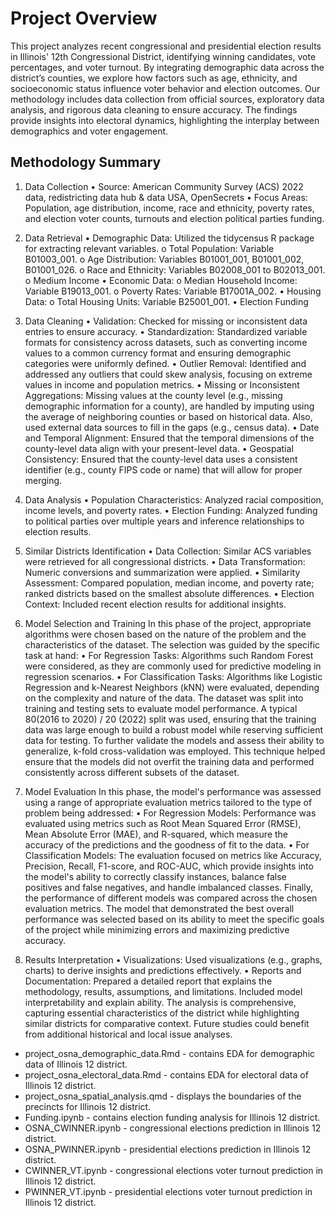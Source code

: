 # Project Overview

This project analyzes recent congressional and presidential election results in Illinois' 12th Congressional District, identifying winning candidates, vote percentages, and voter turnout. By integrating demographic data across the district’s counties, we explore how factors such as age, ethnicity, and socioeconomic status influence voter behavior and election outcomes. Our methodology includes data collection from official sources, exploratory data analysis, and rigorous data cleaning to ensure accuracy. The findings provide insights into electoral dynamics, highlighting the interplay between demographics and voter engagement.

## Methodology Summary 

1. Data Collection
• Source: American Community Survey (ACS) 2022 data, redistricting data hub & data USA, OpenSecrets
• Focus Areas: Population, age distribution, income, race and ethnicity, poverty rates, and election voter counts, turnouts and election political parties funding.

2. Data Retrieval
• Demographic Data: Utilized the tidycensus R package for extracting relevant variables. o Total Population: Variable B01003_001.
o Age Distribution: Variables B01001_001, B01001_002, B01001_026.
o Race and Ethnicity: Variables B02008_001 to B02013_001.
o Medium Income • Economic Data:
o Median Household Income: Variable B19013_001.
o Poverty Rates: Variable B17001A_002. • Housing Data:
o Total Housing Units: Variable B25001_001. • Election Funding

3. Data Cleaning
• Validation: Checked for missing or inconsistent data entries to ensure accuracy.
• Standardization: Standardized variable formats for consistency across datasets, such as converting income values to a common currency format and ensuring demographic
categories were uniformly defined.
• Outlier Removal: Identified and addressed any outliers that could skew analysis, focusing
on extreme values in income and population metrics.
• Missing or Inconsistent Aggregations: Missing values at the county level (e.g., missing
demographic information for a county), are handled by imputing using the average of neighboring counties or based on historical data. Also, used external data sources to fill in the gaps (e.g., census data).
• Date and Temporal Alignment: Ensured that the temporal dimensions of the county-level data align with your present-level data.
• Geospatial Consistency: Ensured that the county-level data uses a consistent identifier (e.g., county FIPS code or name) that will allow for proper merging.

4. Data Analysis
• Population Characteristics: Analyzed racial composition, income levels, and poverty rates.
• Election Funding: Analyzed funding to political parties over multiple years and inference relationships to election results.

5. Similar Districts Identification
• Data Collection: Similar ACS variables were retrieved for all congressional districts.
• Data Transformation: Numeric conversions and summarization were applied.
• Similarity Assessment: Compared population, median income, and poverty rate; ranked
districts based on the smallest absolute differences.
• Election Context: Included recent election results for additional insights.

7. Model Selection and Training
In this phase of the project, appropriate algorithms were chosen based on the nature of the problem and the characteristics of the dataset. The selection was guided by the specific task at hand:
• For Regression Tasks: Algorithms such Random Forest were considered, as they are commonly used for predictive modeling in regression scenarios.
• For Classification Tasks: Algorithms like Logistic Regression and k-Nearest Neighbors (kNN) were evaluated, depending on the complexity and nature of the data.
The dataset was split into training and testing sets to evaluate model performance. A typical 80(2016 to 2020) / 20 (2022) split was used, ensuring that the training data was large enough to build a robust model while reserving sufficient data for testing.
To further validate the models and assess their ability to generalize, k-fold cross-validation was employed. This technique helped ensure that the models did not overfit the training data and performed consistently across different subsets of the dataset.

8. Model Evaluation
In this phase, the model's performance was assessed using a range of appropriate evaluation metrics tailored to the type of problem being addressed:
• For Regression Models: Performance was evaluated using metrics such as Root Mean Squared Error (RMSE), Mean Absolute Error (MAE), and R-squared, which measure the accuracy of the predictions and the goodness of fit to the data.
• For Classification Models: The evaluation focused on metrics like Accuracy, Precision, Recall, F1-score, and ROC-AUC, which provide insights into the model's ability to correctly classify instances, balance false positives and false negatives, and handle imbalanced classes.
Finally, the performance of different models was compared across the chosen evaluation metrics. The model that demonstrated the best overall performance was selected based on its ability to meet the specific goals of the project while minimizing errors and maximizing predictive accuracy.

9. Results Interpretation
• Visualizations: Used visualizations (e.g., graphs, charts) to derive insights and predictions effectively.
• Reports and Documentation: Prepared a detailed report that explains the methodology, results, assumptions, and limitations. Included model interpretability and explain ability.
The analysis is comprehensive, capturing essential characteristics of the district while highlighting similar districts for comparative context. Future studies could benefit from additional historical and local issue analyses.

- project_osna_demographic_data.Rmd - contains EDA for demographic data of Illinois 12 district.                
- project_osna_electoral_data.Rmd - contains EDA for electoral data of Illinois 12 district.                           
- project_osna_spatial_analysis.qmd - displays the boundaries of the precincts for Illinois 12 district.
- Funding.ipynb - contains election funding analysis for Illinois 12 district.
- OSNA_CWINNER.ipynb - congressional elections prediction in Illinois 12 district.                     
- OSNA_PWINNER.ipynb - presidential elections prediction in Illinois 12 district.
- CWINNER_VT.ipynb - congressional elections voter turnout prediction in Illinois 12 district.
- PWINNER_VT.ipynb - presidential elections voter turnout prediction in Illinois 12 district.
